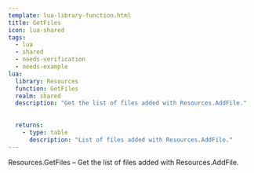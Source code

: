 ```yaml
---
template: lua-library-function.html
title: GetFiles
icon: lua-shared
tags:
  - lua
  - shared
  - needs-verification
  - needs-example
lua:
  library: Resources
  function: GetFiles
  realm: shared
  description: "Get the list of files added with Resources.AddFile."
  
  
  returns:
    - type: table
      description: "List of files added with Resources.AddFile."
---
```


<div class="lua__search__keywords">
Resources.GetFiles &#x2013; Get the list of files added with Resources.AddFile.
</div>
